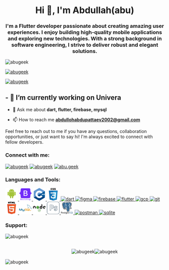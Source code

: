 <h1 align="center">Hi 👋, I'm Abdullah(abu)</h1>
<h3 align="center">I'm a Flutter developer passionate about creating amazing user experiences. I enjoy building high-quality mobile applications and exploring new technologies. With a strong background in software engineering, I strive to deliver robust and elegant solutions.</h3>

<p align="left"> <img src="https://komarev.com/ghpvc/?username=abugeek&label=Profile%20views&color=0e75b6&style=flat" alt="abugeek" /> </p>

<p align="left"> <a href="https://github.com/ryo-ma/github-profile-trophy"><img src="https://github-profile-trophy.vercel.app/?username=abugeek" alt="abugeek" /></a> </p>

<p align="left"> <a href="https://twitter.com/abugeek" target="blank"><img src="https://img.shields.io/twitter/follow/abugeek?logo=twitter&style=for-the-badge" alt="abugeek" /></a> </p>

## - 🔭 I’m currently working on **Univera**

- 💬 Ask me about **dart, flutter, firebase, mysql**

- 📫 How to reach me **abdullohabdupattaev2002@gmail.com**
  
Feel free to reach out to me if you have any questions, collaboration opportunities, or just want to say hi! I'm always excited to connect with fellow developers.

<h3 align="left">Connect with me:</h3>
<p align="left">
<a href="https://twitter.com/abugeek" target="blank"><img align="center" src="https://raw.githubusercontent.com/rahuldkjain/github-profile-readme-generator/master/src/images/icons/Social/twitter.svg" alt="abugeek" height="30" width="40" /></a>
<a href="https://linkedin.com/in/abugeek" target="blank"><img align="center" src="https://raw.githubusercontent.com/rahuldkjain/github-profile-readme-generator/master/src/images/icons/Social/linked-in-alt.svg" alt="abugeek" height="30" width="40" /></a>
<a href="https://instagram.com/abu.geek" target="blank"><img align="center" src="https://raw.githubusercontent.com/rahuldkjain/github-profile-readme-generator/master/src/images/icons/Social/instagram.svg" alt="abu.geek" height="30" width="40" /></a>
</p>

<h3 align="left">Languages and Tools:</h3>
<p align="left"> <a href="https://developer.android.com" target="_blank" rel="noreferrer"> <img src="https://raw.githubusercontent.com/devicons/devicon/master/icons/android/android-original-wordmark.svg" alt="android" width="40" height="40"/> </a> <a href="https://getbootstrap.com" target="_blank" rel="noreferrer"> <img src="https://raw.githubusercontent.com/devicons/devicon/master/icons/bootstrap/bootstrap-plain-wordmark.svg" alt="bootstrap" width="40" height="40"/> </a> <a href="https://www.w3schools.com/cpp/" target="_blank" rel="noreferrer"> <img src="https://raw.githubusercontent.com/devicons/devicon/master/icons/cplusplus/cplusplus-original.svg" alt="cplusplus" width="40" height="40"/> </a> <a href="https://www.w3schools.com/css/" target="_blank" rel="noreferrer"> <img src="https://raw.githubusercontent.com/devicons/devicon/master/icons/css3/css3-original-wordmark.svg" alt="css3" width="40" height="40"/> </a> <a href="https://dart.dev" target="_blank" rel="noreferrer"> <img src="https://www.vectorlogo.zone/logos/dartlang/dartlang-icon.svg" alt="dart" width="40" height="40"/> </a> <a href="https://www.figma.com/" target="_blank" rel="noreferrer"> <img src="https://www.vectorlogo.zone/logos/figma/figma-icon.svg" alt="figma" width="40" height="40"/> </a> <a href="https://firebase.google.com/" target="_blank" rel="noreferrer"> <img src="https://www.vectorlogo.zone/logos/firebase/firebase-icon.svg" alt="firebase" width="40" height="40"/> </a> <a href="https://flutter.dev" target="_blank" rel="noreferrer"> <img src="https://www.vectorlogo.zone/logos/flutterio/flutterio-icon.svg" alt="flutter" width="40" height="40"/> </a> <a href="https://cloud.google.com" target="_blank" rel="noreferrer"> <img src="https://www.vectorlogo.zone/logos/google_cloud/google_cloud-icon.svg" alt="gcp" width="40" height="40"/> </a> <a href="https://git-scm.com/" target="_blank" rel="noreferrer"> <img src="https://www.vectorlogo.zone/logos/git-scm/git-scm-icon.svg" alt="git" width="40" height="40"/> </a> <a href="https://www.w3.org/html/" target="_blank" rel="noreferrer"> <img src="https://raw.githubusercontent.com/devicons/devicon/master/icons/html5/html5-original-wordmark.svg" alt="html5" width="40" height="40"/> </a> <a href="https://www.mysql.com/" target="_blank" rel="noreferrer"> <img src="https://raw.githubusercontent.com/devicons/devicon/master/icons/mysql/mysql-original-wordmark.svg" alt="mysql" width="40" height="40"/> </a> <a href="https://nodejs.org" target="_blank" rel="noreferrer"> <img src="https://raw.githubusercontent.com/devicons/devicon/master/icons/nodejs/nodejs-original-wordmark.svg" alt="nodejs" width="40" height="40"/> </a> <a href="https://www.photoshop.com/en" target="_blank" rel="noreferrer"> <img src="https://raw.githubusercontent.com/devicons/devicon/master/icons/photoshop/photoshop-line.svg" alt="photoshop" width="40" height="40"/> </a> <a href="https://www.postgresql.org" target="_blank" rel="noreferrer"> <img src="https://raw.githubusercontent.com/devicons/devicon/master/icons/postgresql/postgresql-original-wordmark.svg" alt="postgresql" width="40" height="40"/> </a> <a href="https://postman.com" target="_blank" rel="noreferrer"> <img src="https://www.vectorlogo.zone/logos/getpostman/getpostman-icon.svg" alt="postman" width="40" height="40"/> </a> <a href="https://www.sqlite.org/" target="_blank" rel="noreferrer"> <img src="https://www.vectorlogo.zone/logos/sqlite/sqlite-icon.svg" alt="sqlite" width="40" height="40"/> </a> </p>

<h3 align="left">Support:</h3>
<p><a href="https://www.buymeacoffee.com/abugeek"> <img align="left" src="https://cdn.buymeacoffee.com/buttons/v2/default-yellow.png" height="50" width="210" alt="abugeek" /></a></p><br><br>

<p><img align="left" src="https://github-readme-stats.vercel.app/api/top-langs?username=abugeek&show_icons=true&locale=en&layout=compact" alt="abugeek" /></p>

<p>&nbsp;<img align="left" src="https://github-readme-stats.vercel.app/api?username=abugeek&show_icons=true&locale=en" alt="abugeek" /></p>

<p><img align="center" src="https://github-readme-streak-stats.herokuapp.com/?user=abugeek&" alt="abugeek" /></p>
